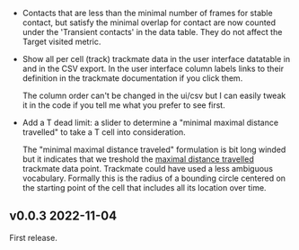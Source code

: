 

* Contacts that are less than the minimal number of frames for stable
  contact, but satisfy the minimal overlap for contact are now counted
  under the 'Transient contacts' in the data table. They do not 
  affect the Target visited metric.

* Show all per cell (track) trackmate data in the user interface
  datatable in and in the CSV export. In the user interface column
  labels links to their definition in the trackmate documentation if
  you click them.

  The column order can't be changed in the ui/csv but I can easily
  tweak it in the code if you tell me what you prefer to see first.
  
* Add a T dead limit: a slider to determine a "minimal maximal distance 
  travelled" to take a T cell into consideration.
  
  The "minimal maximal distance traveled" formulation is bit long
  winded but it indicates that we treshold the [maximal distance
  travelled] trackmate data point. Trackmate could have used a less
  ambiguous vocabulary. Formally this is the radius of a bounding
  circle centered on the starting point of the cell that includes all
  its location over time.
  

[maximal distance travelled]: https://imagej.net/imagej-wiki-static/TrackMate_Algorithms.html#Max_distance_traveled.

  

v0.0.3 2022-11-04
-----------------

First release.

